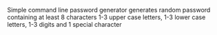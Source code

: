 Simple command line password generator
generates random password containing at least 8 characters 1-3 upper case letters, 1-3 lower case letters, 1-3 digits and 1 special character
